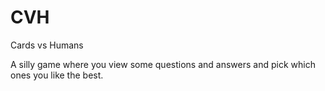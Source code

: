 CVH
===

Cards vs Humans

A silly game where you view some questions and answers and pick which ones you
like the best.